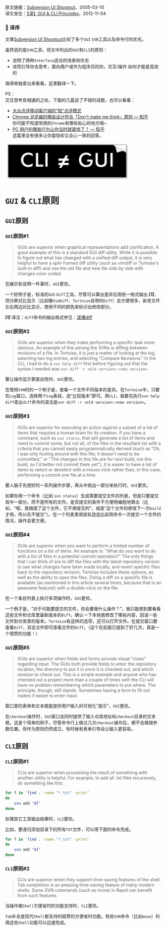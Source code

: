 原文链接：[Subversion UI Shootout](http://onlamp.com/pub/a/onlamp/2005/03/10/svn_uis.html "Subversion UI Shootout")，2005-03-10  
译文发在：[【译】GUI & CLI Principles](http://oldratlee.com/post/2012-11-04/gui-cli-principles)，2012-11-04

### :apple: 译序

文章[Subversion UI Shootout](http://onlamp.com/pub/a/onlamp/2005/03/10/svn_uis.html "Subversion UI Shootout")比较了多个`GUI` `SVN`工具以及命令行的优劣。

虽然说的是`SVN`工具，但文中列出的`GUI`和`CLI`的原则：

- 说明了两种`Interface`适合的场景和优劣
- 进而引导你去思考，面向用户或作为程序员的你，交互/操作 如何才能是高效的

值得单独拿出来看看。这里翻译一下。

PS：     
交互思考有相通的之处，下面的几篇说了不错的话题，也可以看看：

* [大众点评移动客户端的“轻”点评模式](http://ifredric.me/post/2012-10-31/dianping_test_2 "大众点评移动客户端的“轻”点评模式")
* [Chrome 浏览器的哪些设计符合「Don't make me think」原则 — 知乎](http://www.zhihu.com/question/20564451 "Chrome 浏览器的哪些设计符合「Don't make me think」原则")  
你可能不知道常用的`Chrome`有哪些贴心的地方哦~
* [PC 用户的哪些行为让你当时就震惊了？ — 知乎](http://www.zhihu.com/question/20100408 "PC 用户的哪些行为让你当时就震惊了？")  
这篇里会有很多让你震惊却又会心一笑的回答。

![GUI vs. CLI](cli_ne_gui.jpg "GUI vs. CLI")

`GUI` & `CLI`原则
========================

`GUI`原则
-------------------

### `GUI`原则#1

>GUIs are superior when graphical representations add clarification. A good example of this is a standard GUI diff utility. While it is possible to figure out what has changed with a unified diff output, it is very helpful to have a split-framed diff utility (such as vimdiff or Tortoise's built-in diff) and see the old file and new file side by side with changes color coded.

在展示和说明一件事时，`GUI`更优。

一个好例子是，标准的`GUI` `Diff`工具。尽管可以算出差异后用统一格式输出 **_[1]_**，但分屏对比显示（比如像`VimDiff`、`Tortoise`自带的`Diff`）会方便很多，新老文件左右两边对比显示，使用不同的颜色来标识出修改部分。

**_[1]_** 译注：`diff`命令的输出格式参见：[读懂diff](http://www.ruanyifeng.com/blog/2012/08/how_to_read_diff.html "读懂diff")

### `GUI`原则#2

>GUIs are superior when they make performing a specific task more obvious. An example of this among the SVNs is diffing between revisions of a file. In Tortoise, it is just a matter of looking at the log, selecting two log entries, and selecting "Compare Revisions." In the CLI, I had to do a `svn help diff` first before figuring out that the syntax I needed was `svn diff -r <old version>:<new version>`.

要让操作显示更直白性时，`GUI`更优。

在使用`SVN`时的一个例子是，查看一个文件不同版本的差异。在`Tortoise`中，只要在`Log`窗口，选择两个`Log`条目，选“比较版本”即可。用`CLI`，我要先执行`svn help diff`查出`diff`命令的语法是`svn diff -r <old version>:<new version>`。

### `GUI`原则#3

>GUIs are superior for executing an action against a subset of a list of items that requires a human brain for its creation. If you have a command, such as `svn status`, that will generate a list of items and need to commit some, but not all, of the files in the resultant list with a criteria that you cannot easily programmatically derived (such as "Oh, I was only fooling around with this file; it doesn't need to be committed," or "The changes in this file are for next build, not this build, so I'd better not commit them yet"), it is easier to have a list of items to select or deselect with a mouse click rather than, in this case, performing a commit one file at a time.

要人脑子先想好的一系列操作步骤，再从中挑出一部分来执行时，`GUI`更优。

如果你用一个命令（比如 `svn status`）生成需要提交文件的列表，但是只要提交其中一部分，而不是所有的文件。是否提交的条件不方便用编程地算出（比如，“哦，我搞错了这个文件，它不用提交的”，或是“这个文件的修改下一次`build`才用，所以先不提交”）。在一个列表里用鼠标选选比起用命令一次提交一个文件的情况，操作会更方便。

### `GUI`原则#4

>GUIs are superior when you want to perform a limited number of functions on a list of items. An example is: "What do you want to do with a list of files in a potential commit operation?" The only things that I can think of are to diff the files with the latest repository version to see what changes have been made locally, and revert specific files back to the repository revision. Tortoise includes these options, as well as the ability to open the files. Doing a diff on a specific file is available (as mentioned in this article several times, because that is an awesome feature!) with a double-click on the file.

在一个条目列表上执行多项操作时，`GUI`更优。

一个例子是，“对于可能要提交的文件，你会要做什么操作？”，我只能想到要看看这些文件和仓库里最新版本的`Diff`，确认一下本地我修改了哪些内容，回滚一些文件到仓库里的版本。`Tortoise`有这样的选项，还可以打开文件。在提交窗口要查看`Diff`，双击文件即可查看文件的`Diff`。（这个在前面已提到了好几次，真是一个很赞的功能！）

### `GUI`原则#5

>GUIs are superior when fields and forms provide visual "clues" regarding input. The GUIs both provide fields to enter the repository location, the directory to put it in once it is checked out, and which revision to check out. This is a simple example and anyone who has checked out a project more than a couple of times with the CLI will have no problem remembering which parameters to put where. The principle, though, still stands. Sometimes having a form to fill out makes it easier to enter input.

窗口里的表单和文本框能提供用户输入的可视化“提示”，`GUI`更优。

在`checkout`操作时，`GUI`窗口会同时提供了输入仓库地址和`checkout`目录的文本框。这是个简单的例子，尽管命令行上做过几次`checkout`操作后，都不会搞错参数位置。但作为原则仍然成立。有时候有表单引导会让输入更容易。

`CLI`原则
-----------------

### `CLI`原则#1

>CLIs are superior when processing the result of something with another utility is helpful. For example, to add all .txt files recursively, do something like this:

```bash
for f in `find . -name "*.txt" -print`
do
    svn add "$f"
done
```

处理其它工具输出结果时，`CLI`更优。

比如，要递归添加目录下的所有`TXT`文件，可以用下面的命令完成。

```bash
for f in `find . -name "*.txt" -print`
do
    svn add "$f"
done
```

### `CLI`原则#2

>CLIs are superior when they support time-saving features of the shell. Tab completion is an amazing time-saving feature of many modern shells. Some SVN commands (such as move) in Rapid can benefit from such features.

当操作被`Shell`方便省时的功能支持时，`CLI`更优。

`Tab`补全是现代`Shell`都支持的超赞的方便省时功能。有些`SVN`命令（比如`move`）利用这些`Shell`功能可以迅速完成。

